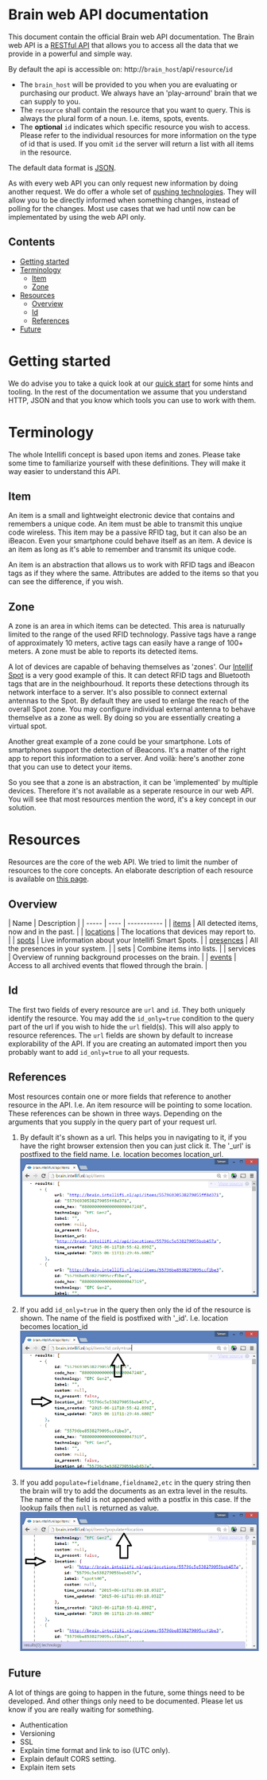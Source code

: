 Brain web API documentation
===========================

This document contain the official Brain web API documentation. The Brain web API is a [RESTful API](https://en.wikipedia.org/wiki/Representational_state_transfer) that allows you to access all the data that we provide in a powerful and simple way.

By default the api is accessible on: http://`brain_host`/api/`resource`/`id`
* The `brain_host` will be provided to you when you are evaluating or purchasing our product. We always have an 'play-arround' brain that we can supply to you.
* The `resource` shall contain the resource that you want to query. This is always the plural form of a noun. I.e. items, spots, events.
* The **optional** `id` indicates which specific resource you wish to access. Please refer to the individual resources for more information on the type of id that is used. If you omit `id` the server will return a list with all items in the resource.

The default data format is [JSON](https://en.wikipedia.org/wiki/JSON).

As with every web API you can only request new information by doing another request. We do offer a whole set of [pushing technologies](https://github.com/intellifi-nl/doc-push). They will allow you to be directly informed when something changes, instead of polling for the changes. Most use cases that we had until now can be implementated by using the web API only.

Contents
--------
* [Getting started](#getting-started)
* [Terminology](#terminology)
  * [Item](#item)
  * [Zone](#zone)
* [Resources](#resources)
  * [Overview](#overview)
  * [Id](#id)    
  * [References](#references)  
* [Future](#future)

Getting started
===============

We do advise you to take a quick look at our [quick start](quick-start.md) for some hints and tooling. In the rest of the documentation we assume that you understand HTTP, JSON and that you know which tools you can use to work with them.

Terminology
===========

The whole Intellifi concept is based upon items and zones. Please take some time to familiarize yourself with these definitions. They will make it way easier to understand this API.

Item
----

An item is a small and lightweight electronic device that contains and remembers a unique code. An item must be able to transmit this unqiue code wireless. This item may be a passive RFID tag, but it can also be an iBeacon. Even your smartphone could behave itself as an item. A device is an item as long as it's able to remember and transmit its unique code.

An item is an abstraction that allows us to work with RFID tags and iBeacon tags as if they where the same. Attributes are added to the items so that you can see the difference, if you wish.

Zone
----

A zone is an area in which items can be detected. This area is naturually limited to the range of the used RFID technology. Passive tags have a range of approximately 10 meters, active tags can easily have a range of 100+ meters. A zone must be able to reports its detected items.

A lot of devices are capable of behaving themselves as 'zones'. Our [Intellif Spot](http://intellifi.nl/home/products/) is a very good example of this. It can detect RFID tags and Bluetooth tags that are in the neighbourhoud. It reports these detections through its network interface to a server. It's also possible to connect external antennas to the Spot. By default they are used to enlarge the reach of the overall Spot zone. You may configure individual external antenna to behave themselve as a zone as well. By doing so you are essentially creating a virtual spot. 

Another great example of a zone could be your smartphone. Lots of smartphones support the detection of iBeacons. It's a matter of the right app to report this information to a server. And voilà: here's another zone that you can use to detect your items.

So you see that a zone is an abstraction, it can be 'implemented' by multiple devices. Therefore it's not available as a seperate resource in our web API. You will see that most resources mention the word, it's a key concept in our solution.

Resources
=========

Resources are the core of the web API. We tried to limit the number of resources to the core concepts. An elaborate description of each resource is available on [this page](resources.md).

Overview
--------

| Name | Description | 
| ----- | ---- | ----------- |
| [items](resources.md#items) | All detected items, now and in the past. |
| [locations](resources.md#locations) | The locations that devices may report to. |
| [spots](resources.md#spots) | Live information about your Intellifi Smart Spots. |
| [presences](resources.md#presences) | All the presences in your system. |
| sets | Combine items into lists. |
| services | Overview of running background processes on the brain. |
| [events](resources.md#events) | Access to all archived events that flowed through the brain. |

Id
--

The first two fields of every resource are `url` and `id`. They both uniquely identify the resource. You may add the `id_only=true` condition to the query part of the url if you wish to hide the `url` field(s). This will also apply to resource references. The `url` fields are shown by default to increase explorability of the API. If you are creating an automated import then you probably want to add `id_only=true` to all your requests.

References
----------

Most resources contain one or more fields that reference to another resource in the API. I.e. An item resource will be pointing to some location. These references can be shown in three ways. Depending on the arguments that you supply in the query part of your request url.

1. By default it's shown as a url. This helps you in navigating to it, if you have the right browser extension then you can just click it. The '_url' is postfixed to the field name. I.e. location becomes location_url.
![](https://raw.githubusercontent.com/intellifi-nl/doc-webapi/master/explore.png)

2. If you add `id_only=true` in the query then only the id of the resource is shown. The name of the field is postfixed with '_id'. I.e. location becomes location_id
![](https://raw.githubusercontent.com/intellifi-nl/doc-webapi/master/explore_idonly.png)

3. If you add `populate=fieldname,fieldname2,etc` in the query string then the brain will try to add the documents as an extra level in the results. The name of the field is not appended with a postfix in this case. If the lookup fails then `null` is returned as value.
![](https://raw.githubusercontent.com/intellifi-nl/doc-webapi/master/explore_populate.png)

Future
------

A lot of things are going to happen in the future, some things need to be developed. And other things only need to be documented. Please let us know if you are really waiting for something.
* Authentication
* Versioning
* SSL
* Explain time format and link to iso (UTC only).
* Explain default CORS setting.
* Explain item sets
